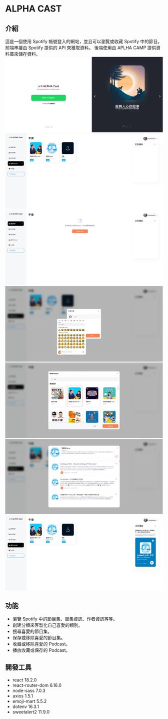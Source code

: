 # ALPHA CAST

## 介紹

這是一個使用 Spotify 帳號登入的網站，並且可以瀏覽或收藏 Spotify 中的節目。
前端串接由 Spotify 提供的 API 來獲取資料。
後端使用由 APLHA CAMP 提供資料庫來儲存資料。
![cover](./src/images/cover/1.png)
![cover](./src/images/cover/2.PNG)
![cover](./src/images/cover/3.PNG)
![cover](./src/images/cover/4.PNG)
![cover](./src/images/cover/5.PNG)
![cover](./src/images/cover/6.PNG)
![cover](./src/images/cover/7.PNG)

## 功能

- 瀏覽 Spotify 中的節目集、單集資訊、作者資訊等等。
- 創建分類來客製化自己喜愛的類別。
- 搜尋喜愛的節目集。
- 保存或移除喜愛的節目集。
- 收藏或移除喜愛的 Podcast。
- 播放收藏或保存的 Podcast。

## 開發工具

- react 18.2.0
- react-router-dom 6.16.0
- node-sass 7.0.3
- axios 1.5.1
- emoji-mart 5.5.2
- dotenv 16.3.1
- sweetalert2 11.9.0
